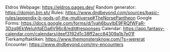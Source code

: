 Eldros Webpage: https://eldros.pages.dev/ 
Random generator: https://donjon.bin.sh/ 
Rules: https://www.dndbeyond.com/sources/basic-rules/appendix-b-gods-of-the-multiverse#TheNorsePantheon
Google Forms: https://docs.google.com/forms/d/1vah6buvlbE9FRQfWFaR-3Dzq9EkWeIuhfqEDa6V96c8/edit#responses 
Calendar: https://app.fantasy-calendar.com/calendars/deef3192d1c38ff2acc84309a1b7e01f
Tierkampftaktiken: https://www.themonstersknow.com/?s=wererat 
Encounter: https://www.dndbeyond.com/my-encounters
